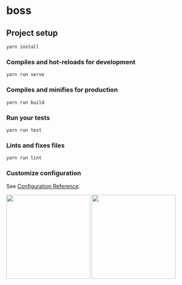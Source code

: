# boss

## Project setup
```
yarn install
```

### Compiles and hot-reloads for development
```
yarn run serve
```

### Compiles and minifies for production
```
yarn run build
```

### Run your tests
```
yarn run test
```

### Lints and fixes files
```
yarn run lint
```

### Customize configuration
See [Configuration Reference](https://cli.vuejs.org/config/).



<img width="222px" src="http://img.yaoka.vip/01f388d6-70e6-458c-8c09-3fcac0445990">

<a href="https://vueschool.io/?utm_source=Vuejs.org&utm_medium=Banner&utm_campaign=Sponsored%20Banner&utm_content=V1" target="_blank">
<img width="222px" src="https://raw.githubusercontent.com/vuejs/vuejs.org/master/themes/vue/source/images/vueschool.png">
</a>


